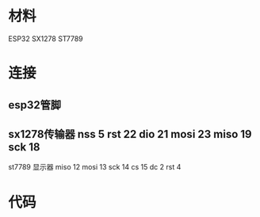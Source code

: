 # 材料
ESP32
SX1278
ST7789
 
# 连接
## esp32管脚
sx1278传输器
nss 5
rst 22
dio 21
mosi 23
miso 19
sck 18
----------------
st7789 显示器
miso 12
mosi 13 
sck   14
cs     15
dc  2
rst 4

# 代码
